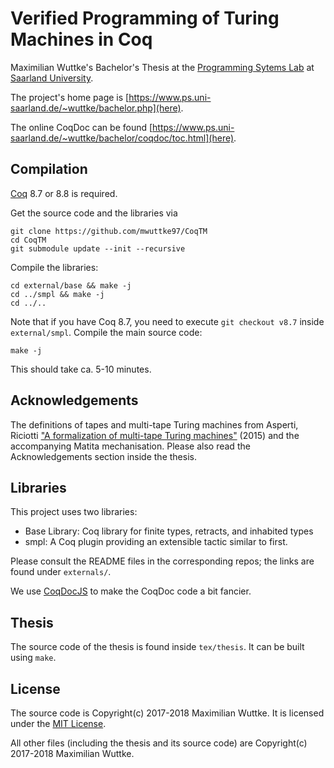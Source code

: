 # Verified Programming of Turing Machines in Coq


Maximilian Wuttke's Bachelor's Thesis at the [Programming Sytems Lab](http://www.ps.uni-saarland.de/) at [Saarland University](https://www.uni-saarland.de/en/home.html).

The project's home page is [https://www.ps.uni-saarland.de/~wuttke/bachelor.php](here).

The online CoqDoc can be found [https://www.ps.uni-saarland.de/~wuttke/bachelor/coqdoc/toc.html](here).


## Compilation

[Coq](https://coq.inria.fr/) 8.7 or 8.8 is required.

Get the source code and the libraries via

	git clone https://github.com/mwuttke97/CoqTM
	cd CoqTM
	git submodule update --init --recursive

Compile the libraries:

	cd external/base && make -j
	cd ../smpl && make -j
	cd ../..

Note that if you have Coq 8.7, you need to execute `git checkout v8.7` inside `external/smpl`.
Compile the main source code:

	make -j

This should take ca. 5-10 minutes.

## Acknowledgements

The definitions of tapes and multi-tape Turing machines from Asperti, Riciotti ["A formalization of multi-tape Turing machines"](http://www.cs.unibo.it/~ricciott/PAPERS/multi_turing.pdf) (2015) and the accompanying Matita mechanisation.
Please also read the Acknowledgements section inside the thesis.

## Libraries

This project uses two libraries:

- Base Library:  Coq library for finite types, retracts, and inhabited types 
- smpl: A Coq plugin providing an extensible tactic similar to first.

Please consult the README files in the corresponding repos; the links are found under `externals/`.

We use [CoqDocJS](https://github.com/tebbi/coqdocjs) to make the CoqDoc code a bit fancier.


## Thesis

The source code of the thesis is found inside `tex/thesis`. It can be built using `make`.


## License

The source code is Copyright(c) 2017-2018 Maximilian Wuttke. It is licensed under the [MIT License](LICENSE).

All other files (including the thesis and its source code) are Copyright(c) 2017-2018 Maximilian Wuttke.

